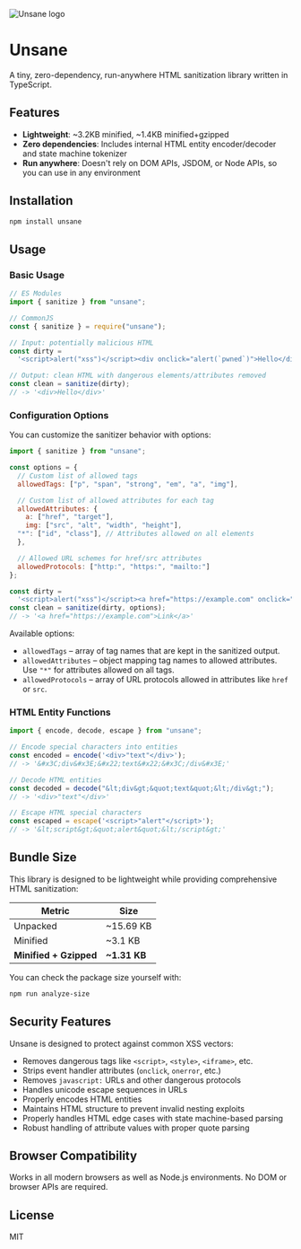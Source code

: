 ![Unsane logo](https://github.com/user-attachments/assets/ee83110e-82c1-4514-a8e9-da946096bab9)

# Unsane

A tiny, zero-dependency, run-anywhere HTML sanitization library written in TypeScript.

## Features

- **Lightweight**: ~3.2KB minified, ~1.4KB minified+gzipped
- **Zero dependencies**: Includes internal HTML entity encoder/decoder and state machine tokenizer
- **Run anywhere**: Doesn't rely on DOM APIs, JSDOM, or Node APIs, so you can use in any environment

## Installation

```bash
npm install unsane
```

## Usage

### Basic Usage

```javascript
// ES Modules
import { sanitize } from "unsane";

// CommonJS
const { sanitize } = require("unsane");

// Input: potentially malicious HTML
const dirty =
  '<script>alert("xss")</script><div onclick="alert(`pwned`)">Hello</div>';

// Output: clean HTML with dangerous elements/attributes removed
const clean = sanitize(dirty);
// -> '<div>Hello</div>'
```

### Configuration Options

You can customize the sanitizer behavior with options:

```javascript
import { sanitize } from "unsane";

const options = {
  // Custom list of allowed tags
  allowedTags: ["p", "span", "strong", "em", "a", "img"],

  // Custom list of allowed attributes for each tag
  allowedAttributes: {
    a: ["href", "target"],
    img: ["src", "alt", "width", "height"],
  "*": ["id", "class"], // Attributes allowed on all elements
  },

  // Allowed URL schemes for href/src attributes
  allowedProtocols: ["http:", "https:", "mailto:"]
};

const dirty =
  '<script>alert("xss")</script><a href="https://example.com" onclick="hack()" style="color:red">Link</a>';
const clean = sanitize(dirty, options);
// -> '<a href="https://example.com">Link</a>'
```

Available options:

- `allowedTags` – array of tag names that are kept in the sanitized output.
- `allowedAttributes` – object mapping tag names to allowed attributes. Use
  `"*"` for attributes allowed on all tags.
- `allowedProtocols` – array of URL protocols allowed in attributes like
  `href` or `src`.

### HTML Entity Functions

```javascript
import { encode, decode, escape } from "unsane";

// Encode special characters into entities
const encoded = encode('<div>"text"</div>');
// -> '&#x3C;div&#x3E;&#x22;text&#x22;&#x3C;/div&#x3E;'

// Decode HTML entities
const decoded = decode("&lt;div&gt;&quot;text&quot;&lt;/div&gt;");
// -> '<div>"text"</div>'

// Escape HTML special characters
const escaped = escape('<script>"alert"</script>');
// -> '&lt;script&gt;&quot;alert&quot;&lt;/script&gt;'
```

## Bundle Size

This library is designed to be lightweight while providing comprehensive HTML sanitization:

| Metric                 | Size         |
| ---------------------- | ------------ |
| Unpacked               | ~15.69 KB    |
| Minified               | ~3.1 KB      |
| **Minified + Gzipped** | **~1.31 KB** |

You can check the package size yourself with:

```bash
npm run analyze-size
```

## Security Features

Unsane is designed to protect against common XSS vectors:

- Removes dangerous tags like `<script>`, `<style>`, `<iframe>`, etc.
- Strips event handler attributes (`onclick`, `onerror`, etc.)
- Removes `javascript:` URLs and other dangerous protocols
- Handles unicode escape sequences in URLs
- Properly encodes HTML entities
- Maintains HTML structure to prevent invalid nesting exploits
- Properly handles HTML edge cases with state machine-based parsing
- Robust handling of attribute values with proper quote parsing

## Browser Compatibility

Works in all modern browsers as well as Node.js environments. No DOM or browser APIs are required.

## License

MIT
